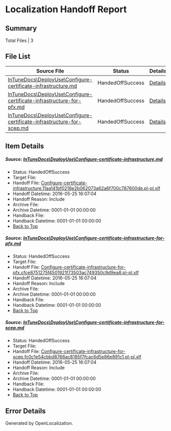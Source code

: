 # <a name='report-top'></a> Localization Handoff Report

## Summary
 Total Files | 3

## File List
 Source File | Status | Details 
 ----------- | ------ | ------- 
 [InTuneDocs\DeployUse\Configure-certificate-infrastructure.md](https://github.com/Microsoft/IntuneDocs-pr/blob/216796f39c9d2711376c0226a0f57baddeba43ed/InTuneDocs/DeployUse/Configure-certificate-infrastructure.md) | HandedOffSuccess | [Details](#a949eb8f212746cace9ad69855780feb7bab0bee22)
 [InTuneDocs\DeployUse\Configure-certificate-infrastructure-for-pfx.md](https://github.com/Microsoft/IntuneDocs-pr/blob/216796f39c9d2711376c0226a0f57baddeba43ed/InTuneDocs/DeployUse/Configure-certificate-infrastructure-for-pfx.md) | HandedOffSuccess | [Details](#0f282784c3d2ea87b5ea065cb042d135a4ce160920)
 [InTuneDocs\DeployUse\Configure-certificate-infrastructure-for-scep.md](https://github.com/Microsoft/IntuneDocs-pr/blob/216796f39c9d2711376c0226a0f57baddeba43ed/InTuneDocs/DeployUse/Configure-certificate-infrastructure-for-scep.md) | HandedOffSuccess | [Details](#23094d0ae88b2ade100dbec55eb147a647e6c56721)

## Item Details
##### <a name='a949eb8f212746cace9ad69855780feb7bab0bee22'></a> Source: [InTuneDocs\DeployUse\Configure-certificate-infrastructure.md](https://github.com/Microsoft/IntuneDocs-pr/blob/216796f39c9d2711376c0226a0f57baddeba43ed/InTuneDocs/DeployUse/Configure-certificate-infrastructure.md)
* Status: HandedOffSuccess
* Target File: 
* Handoff File: [Configure-certificate-infrastructure.11aa141bf0218e2b062073a62a6f700c787600de.pl-pl.xlf](https://github.com/Microsoft/EM.handoff/blob/f7b3bc5282378cddee2b9c911635375fe7dce611/ol-handoff/Microsoft/IntuneDocs-pr.pl-pl/master/Configure-certificate-infrastructure.11aa141bf0218e2b062073a62a6f700c787600de.pl-pl.xlf)
* Handoff Datetime: 2016-05-25 16:07:04
* Handoff Reason: Include
* Archive File: 
* Archive Datetime: 0001-01-01 00:00:00
* Handback File: 
* Handback Datetime: 0001-01-01 00:00:00
* [Back to Top](#report-top)

##### <a name='0f282784c3d2ea87b5ea065cb042d135a4ce160920'></a> Source: [InTuneDocs\DeployUse\Configure-certificate-infrastructure-for-pfx.md](https://github.com/Microsoft/IntuneDocs-pr/blob/216796f39c9d2711376c0226a0f57baddeba43ed/InTuneDocs/DeployUse/Configure-certificate-infrastructure-for-pfx.md)
* Status: HandedOffSuccess
* Target File: 
* Handoff File: [Configure-certificate-infrastructure-for-pfx.cfce8751275f4501921f73503ac749350c9d9ea8.pl-pl.xlf](https://github.com/Microsoft/EM.handoff/blob/f7b3bc5282378cddee2b9c911635375fe7dce611/ol-handoff/Microsoft/IntuneDocs-pr.pl-pl/master/Configure-certificate-infrastructure-for-pfx.cfce8751275f4501921f73503ac749350c9d9ea8.pl-pl.xlf)
* Handoff Datetime: 2016-05-25 16:07:04
* Handoff Reason: Include
* Archive File: 
* Archive Datetime: 0001-01-01 00:00:00
* Handback File: 
* Handback Datetime: 0001-01-01 00:00:00
* [Back to Top](#report-top)

##### <a name='23094d0ae88b2ade100dbec55eb147a647e6c56721'></a> Source: [InTuneDocs\DeployUse\Configure-certificate-infrastructure-for-scep.md](https://github.com/Microsoft/IntuneDocs-pr/blob/216796f39c9d2711376c0226a0f57baddeba43ed/InTuneDocs/DeployUse/Configure-certificate-infrastructure-for-scep.md)
* Status: HandedOffSuccess
* Target File: 
* Handoff File: [Configure-certificate-infrastructure-for-scep.fc0c1e54cbbd8768ac8185f7fcac6d5e86e891c1.pl-pl.xlf](https://github.com/Microsoft/EM.handoff/blob/f7b3bc5282378cddee2b9c911635375fe7dce611/ol-handoff/Microsoft/IntuneDocs-pr.pl-pl/master/Configure-certificate-infrastructure-for-scep.fc0c1e54cbbd8768ac8185f7fcac6d5e86e891c1.pl-pl.xlf)
* Handoff Datetime: 2016-05-25 16:07:04
* Handoff Reason: Include
* Archive File: 
* Archive Datetime: 0001-01-01 00:00:00
* Handback File: 
* Handback Datetime: 0001-01-01 00:00:00
* [Back to Top](#report-top)


## Error Details

Generated by OpenLocalization.
